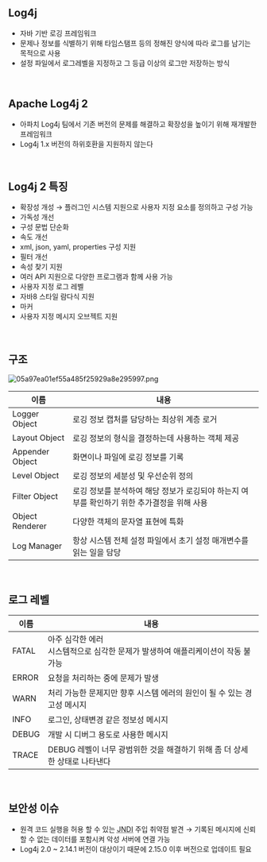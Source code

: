 <!-- --- --><!-- title: 개요 --><!-- updated: 2023-01-12 05:39:45Z --><!-- created: 2023-01-12 02:16:35Z --><!-- latitude: 37.44491680 --><!-- longitude: 127.13886840 --><!-- altitude: 0.0000 --><!-- --- -->## Log4j- 자바 기반 로깅 프레임워크- 문제나 정보를 식별하기 위해 타임스탬프 등의 정해진 양식에 따라 로그를 남기는 목적으로 사용- 설정 파일에서 로그레벨을 지정하고 그 등급 이상의 로그만 저장하는 방식<br>## Apache Log4j 2- 아파치 Log4j 팀에서 기존 버전의 문제를 해결하고 확장성을 높이기 위해 재개발한 프레임워크- Log4j 1.x 버전의 하위호환을 지원하지 않는다<br>## Log4j 2 특징- 확장성 개성  → 플러그인 시스템 지원으로 사용자 지정 요소를 정의하고 구성 가능- 가독성 개선- 구성 문법 단순화- 속도 개선- xml, json, yaml, properties 구성 지원- 필터 개선- 속성 찾기 지원- 여러 API 지원으로 다양한 프로그램과 함께 사용 가능- 사용자 지정 로그 레벨- 자바8 스타일 람다식 지원- 마커- 사용자 지정 메시지 오브젝트 지원<br>## 구조![05a97ea01ef55a485f25929a8e295997.png](/joplinRes/_resources/05a97ea01ef55a485f25929a8e295997.png)|이름|내용||---|---||Logger Object| 로깅 정보 캡처를 담당하는 최상위 계층 로거||Layout Object| 로깅 정보의 형식을 결정하는데 사용하는 객체 제공||Appender Object| 화면이나 파일에 로깅 정보를 기록||Level Object| 로깅 정보의 세분성 및 우선순위 정의||Filter Object| 로깅 정보를 분석하여 해당 정보가 로깅되야 하는지 여부를 확인하기 위한 추가결정을 위해 사용||Object Renderer| 다양한 객체의 문자열 표현에 특화||Log Manager| 항상 시스템 전체 설정 파일에서 초기 설정 매개변수를 읽는 일을 담당|<br>## 로그 레벨|이름|내용||---|---||FATAL| 아주 심각한 에러<br>시스템적으로 심각한 문제가 발생하여 애플리케이션이 작동 불가능||ERROR| 요청을 처리하는 중에 문제가 발생||WARN| 처리 가능한 문제지만 향후 시스템 에러의 원인이 될 수 있는 경고성 메시지||INFO| 로그인, 상태변경 같은 정보성 메시지||DEBUG| 개발 시 디버그 용도로 사용한 메시지||TRACE| DEBUG 레벨이 너무 광범위한 것을 해결하기 위해 좀 더 상세한 상태로 나타낸다|<br>## 보안성 이슈- 원격 코드 실행을 허용 할 수 있는 <abbr title="Java Naming and Directory Interface">JNDI</abbr> 주입 취약점 발견   → 기록된 메시지에 신뢰할 수 없는 데이터를 포함시켜 악성 서버에 연결 가능- Log4j 2.0 ~ 2.14.1 버전이 대상이기 때문에 2.15.0 이후 버전으로 업데이트 필요